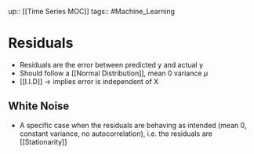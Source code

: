 up:: [[Time Series MOC]]
tags:: #Machine_Learning 
# Residuals
- Residuals are the error between predicted y and actual y
- Should follow a [[Normal Distribution]], mean 0 variance $\mu$
- [[I.I.D]] -> implies error is independent of X
## White Noise
- A specific case when the residuals are behaving as intended (mean 0, constant variance, no autocorrelation), i.e. the residuals are [[Stationarity]]